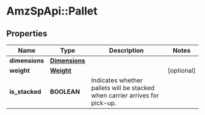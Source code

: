 # AmzSpApi::Pallet

## Properties
Name | Type | Description | Notes
------------ | ------------- | ------------- | -------------
**dimensions** | [**Dimensions**](Dimensions.md) |  | 
**weight** | [**Weight**](Weight.md) |  | [optional] 
**is_stacked** | **BOOLEAN** | Indicates whether pallets will be stacked when carrier arrives for pick-up. | 

